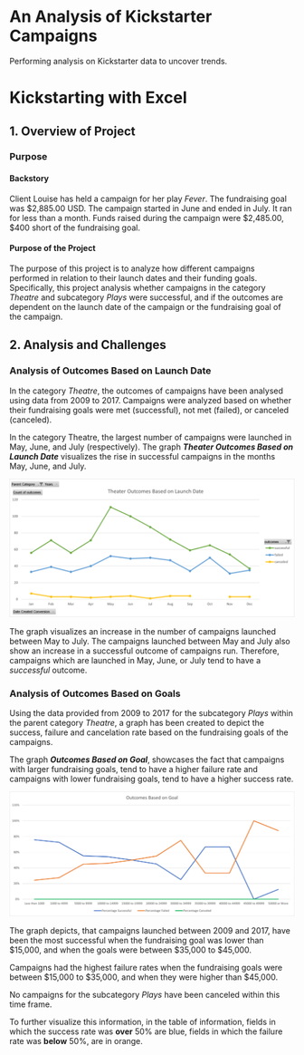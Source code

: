 # An Analysis of Kickstarter Campaigns
Performing analysis on Kickstarter data to uncover trends.

# Kickstarting with Excel

## 1. Overview of Project 

### Purpose 

#### Backstory
  Client Louise has held a campaign for her play *Fever*. The fundraising goal was $2,885.00 USD. The campaign started in June and ended in July. It ran for less than a month. Funds raised during the campaign were $2,485.00, $400 short of the fundraising goal. 

#### Purpose of the Project
  The purpose of this project is to analyze how different campaigns performed in relation to their launch dates and their funding goals. Specifically, this project analysis whether campaigns in the category *Theatre* and subcategory *Plays* were successful, and if the outcomes are dependent on the launch date of the campaign or the fundraising goal of the campaign.

## 2. Analysis and Challenges

### Analysis of Outcomes Based on Launch Date

In the category *Theatre*, the outcomes of campaigns have been analysed using data from 2009 to 2017. Campaigns were analyzed based on whether their fundraising goals were met (successful), not met (failed), or canceled (canceled). 

In the category Theatre, the largest number of campaigns were launched in May, June, and July (respectively). The graph ***Theater Outcomes Based on Launch Date*** visualizes the rise in successful campaigns in the months May, June, and July.

![***Theater Outcomes Based on Launch Date***](Resources/Theater_Outcomes_vs_Launch.png)

The graph visualizes an increase in the number of campaigns launched between May to July. The campaigns launched between May and July also show an increase in a successful outcome of campaigns run. Therefore, campaigns which are launched in May, June, or July tend to have a *successful* outcome. 


### Analysis of Outcomes Based on Goals

Using the data provided from 2009 to 2017 for the subcategory *Plays* within the parent category *Theatre*, a graph has been created to depict the success, failure and cancelation rate based on the fundraising goals of the campaigns.

The graph ***Outcomes Based on Goal***, showcases the fact that campaigns with larger fundraising goals, tend to have a higher failure rate and campaigns with lower fundraising goals, tend to have a higher success rate. 

![Outcomes Based on Goals](Resources/Outcomes_vs_Goals.png) 

The graph depicts, that campaigns launched between 2009 and 2017, have been the most successful when the fundraising goal was lower than $15,000, and when the goals were between $35,000 to $45,000. 

Campaigns had the highest failure rates when the fundraising goals were between $15,000 to $35,000, and when they were higher than $45,000. 

No campaigns for the subcategory *Plays* have been canceled within this time frame. 

To further visualize this information, in the table of information, fields in which the success rate was **over** 50% are blue, fields in which the failure rate was **below** 50%, are in orange.



